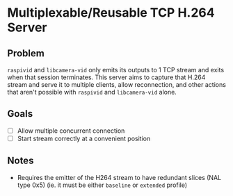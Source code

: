 # Multiplexable/Reusable TCP H.264 Server
## Problem
`raspivid` and `libcamera-vid` only emits its outputs to 1 TCP stream and exits when that session terminates. This server aims to capture that H.264 stream and serve it to multiple clients, allow reconnection, and other actions that aren't possible with `raspivid` and `libcamera-vid` alone.

## Goals
- [ ] Allow multiple concurrent connection
- [ ] Start stream correctly at a convenient position

## Notes
- Requires the emitter of the H264 stream to have redundant slices (NAL type 0x5) (ie. it must be either `baseline` or `extended` profile)